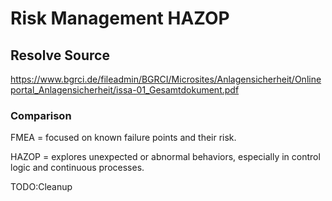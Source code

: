 # Risk Management HAZOP

## Resolve Source

https://www.bgrci.de/fileadmin/BGRCI/Microsites/Anlagensicherheit/Onlineportal_Anlagensicherheit/issa-01_Gesamtdokument.pdf

### Comparison

FMEA = focused on known failure points and their risk.

HAZOP = explores unexpected or abnormal behaviors, especially in control logic and continuous processes.

TODO:Cleanup
